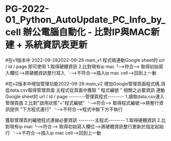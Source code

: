 # PG-2022-01_Python_AutoUpdate_PC_Info_by_cell 辦公電腦自動化 - 比對IP與MAC新建 + 系統資訊表更新
#在v1版本中 2022-09-282022-09-26 
main_v1 程式碼連動Google sheet的 url / id / page 即可使用
1.取得硬體資訊
2.比對現有ip mac 
╰-->符合-->  取得初始寫入欄位-->將硬體資訊整行寫入
╰-->不符合-->插入ip mac cell-->回到上一動

#在v2版本中增加管理功能2022-09-28 
main_v2 增加Google管理頁面程式碼,須從data.csv取得管理頁面 主程式從頁面中獲取 " 程式編號 " 相關之必要資訊  連動Google sheet的 url / id / page
--------管理頁程式--------
1.讀取data.csv連入管理頁面
2.比對"啟用狀態"+"程式編號"
╰-->符合-->  取得程式編號-->將整行資訊提供 "下方程式運行"
╰-->不符合-->程式中斷下方不執行

獲取管理頁的編號程式連線必要資訊
--------主程式--------
1.取得硬體資訊
2.比對現有ip mac 
╰-->符合-->  取得初始寫入欄位-->將硬體資訊整行更新於指定起始行
╰-->不符合-->插入ip mac cell-->回到上一動
